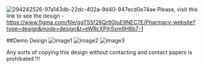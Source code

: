 ![294242526-97a143db-22dc-402a-9d40-947ecd0e74ae](https://github.com/SaminKirigaya/UI-UX-For-Pharmacy-Using-Figma/assets/104618775/21a4c218-f4a4-4ddc-836f-63f5c75c94bc)
Please, visit this link to see the design -
https://www.figma.com/file/gqT5Sf26QrtlGIuE9NEC7E/Pharmacy-website?type=design&mode=design&t=eWRcXPjh5sm9H8b7-1


##Demo Design
![image1](https://github.com/SaminKirigaya/UI-UX-For-Pharmacy-Using-Figma/assets/104618775/528e1496-1177-4ac2-b4b2-b245ed7f5240)
![image2](https://github.com/SaminKirigaya/UI-UX-For-Pharmacy-Using-Figma/assets/104618775/149dc15c-84bd-4090-b42b-2bee33ff1ac9)
![image3](https://github.com/SaminKirigaya/UI-UX-For-Pharmacy-Using-Figma/assets/104618775/f1bc1d60-d43a-4d9d-92d5-3b2d22bc10d4)

Any sorts of copying this design without contacting and contact papers is prohibated !!!
